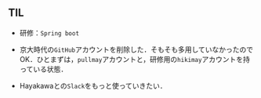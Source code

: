 ## TIL

* 研修：`Spring boot`

* 京大時代の`GitHub`アカウントを削除した．そもそも多用していなかったのでOK．ひとまずは，`pullmay`アカウントと，研修用の`hikimay`アカウントを持っている状態．

* Hayakawaとの`Slack`をもっと使っていきたい．